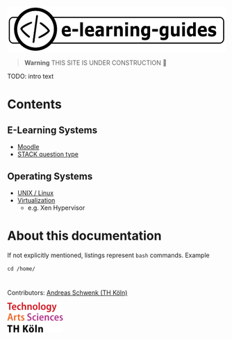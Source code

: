 ![](img/e-learning-guides-logo.png)

> **Warning** THIS SITE IS UNDER CONSTRUCTION :construction_worker:

TODO: intro text

# Contents

## E-Learning Systems

- [Moodle](moodle.md)
- [STACK question type](stack.md)

## Operating Systems

- [UNIX / Linux](unix.md)
- [Virtualization](virt.md)
  - e.g. Xen Hypervisor

# About this documentation

If not explicitly mentioned, listings represent `bash` commands. Example

```
cd /home/
```

#

Contributors: [Andreas Schwenk (TH Köln)](https://www.th-koeln.de/personen/andreas.schwenk/)

![](img/logo-th-koeln.png)
